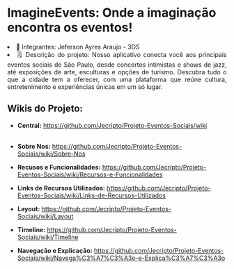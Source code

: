 # ImagineEvents: Onde a imaginação encontra os eventos!

<lu>
  <li>
    👥 Integrantes: Jeferson Ayres Araujo - 3DS
  </li>
  <li align="justify">
    🗒️ Descrição do projeto: Nosso aplicativo conecta você aos principais eventos sociais de São Paulo, desde concertos intimistas e shows de jazz, até exposições de arte, esculturas e opções de turismo. Descubra tudo o que a cidade tem a oferecer, com uma plataforma que reúne cultura, entretenimento e experiências únicas em um só lugar.
  </li>
</lu>


<h2>Wikis do Projeto:</h2>

- <b>Central:</b> https://github.com/Jecripto/Projeto-Eventos-Sociais/wiki <br><br>

- <b>Sobre Nos:</b> https://github.com/Jecripto/Projeto-Eventos-Sociais/wiki/Sobre-Nos <br>
- <b>Recusos e Funcionalidades:</b> https://github.com/Jecripto/Projeto-Eventos-Sociais/wiki/Recursos-e-Funcionalidades <br>
- <b>Links de Recursos Utilizados:</b> https://github.com/Jecripto/Projeto-Eventos-Sociais/wiki/Links-de-Recursos-Utilizados <br>
- <b>Layout:</b> https://github.com/Jecripto/Projeto-Eventos-Sociais/wiki/Layout <br>
- <b>Timeline:</b> https://github.com/Jecripto/Projeto-Eventos-Sociais/wiki/Timeline <br>
- <b>Navegação e Explicação:</b> https://github.com/Jecripto/Projeto-Eventos-Sociais/wiki/Navega%C3%A7%C3%A3o-e-Explica%C3%A7%C3%A3o <br>


